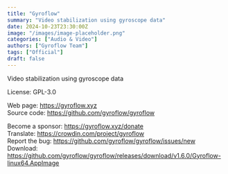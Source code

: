 ```yaml
---
title: "Gyroflow"
summary: "Video stabilization using gyroscope data"
date: 2024-10-23T23:30:00Z
image: "/images/image-placeholder.png"
categories: ["Audio & Video"]
authors: ["Gyroflow Team"]
tags: ["Official"]
draft: false
---
```


Video stabilization using gyroscope data

License: GPL-3.0

Web page: <https://gyroflow.xyz>  
Source code: <https://github.com/gyroflow/gyroflow>

Become a sponsor: <https://gyroflow.xyz/donate>  
Translate: <https://crowdin.com/project/gyroflow>  
Report the bug: <https://github.com/gyroflow/gyroflow/issues/new>  
Download: <https://github.com/gyroflow/gyroflow/releases/download/v1.6.0/Gyroflow-linux64.AppImage>
